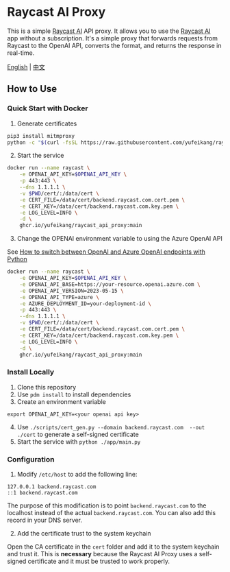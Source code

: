 # Raycast AI Proxy

This is a simple [Raycast AI](https://raycast.com/) API proxy. It allows you to use the [Raycast AI](https://raycast.com/ai) app without a subscription. 
It's a simple proxy that forwards requests from Raycast to the OpenAI API, converts the format, and returns the response in real-time.

[English](README.md) | [中文](README.zh.md)

## How to Use

### Quick Start with Docker

1. Generate certificates

```sh
pip3 install mitmproxy
python -c "$(curl -fsSL https://raw.githubusercontent.com/yufeikang/raycast_api_proxy/main/scripts/cert_gen.py)"  --domain backend.raycast.com  --out ./cert
```

2. Start the service

```sh
docker run --name raycast \
    -e OPENAI_API_KEY=$OPENAI_API_KEY \
    -p 443:443 \
    --dns 1.1.1.1 \
    -v $PWD/cert/:/data/cert \
    -e CERT_FILE=/data/cert/backend.raycast.com.cert.pem \
    -e CERT_KEY=/data/cert/backend.raycast.com.key.pem \
    -e LOG_LEVEL=INFO \
    -d \
    ghcr.io/yufeikang/raycast_api_proxy:main
```

3. Change the OPENAI environment variable to using the Azure OpenAI API

See [How to switch between OpenAI and Azure OpenAI endpoints with Python](https://learn.microsoft.com/en-us/azure/ai-services/openai/how-to/switching-endpoints)

```sh
docker run --name raycast \
    -e OPENAI_API_KEY=$OPENAI_API_KEY \
    -e OPENAI_API_BASE=https://your-resource.openai.azure.com \
    -e OPENAI_API_VERSION=2023-05-15 \
    -e OPENAI_API_TYPE=azure \
    -e AZURE_DEPLOYMENT_ID=your-deployment-id \
    -p 443:443 \
    --dns 1.1.1.1 \
    -v $PWD/cert/:/data/cert \
    -e CERT_FILE=/data/cert/backend.raycast.com.cert.pem \
    -e CERT_KEY=/data/cert/backend.raycast.com.key.pem \
    -e LOG_LEVEL=INFO \
    -d \
    ghcr.io/yufeikang/raycast_api_proxy:main
```


### Install Locally

1. Clone this repository
2. Use `pdm install` to install dependencies
3. Create an environment variable

```
export OPENAI_API_KEY=<your openai api key>
```

4. Use `./scripts/cert_gen.py --domain backend.raycast.com  --out ./cert` to generate a self-signed certificate
5. Start the service with `python ./app/main.py`

### Configuration

1. Modify `/etc/host` to add the following line:

```
127.0.0.1 backend.raycast.com
::1 backend.raycast.com
```

The purpose of this modification is to point `backend.raycast.com` to the localhost instead of the actual `backend.raycast.com`. You can also add this 
record in your DNS server.

2. Add the certificate trust to the system keychain

Open the CA certificate in the `cert` folder and add it to the system keychain and trust it.
This is **necessary** because the Raycast AI Proxy uses a self-signed certificate and it must be trusted to work properly.